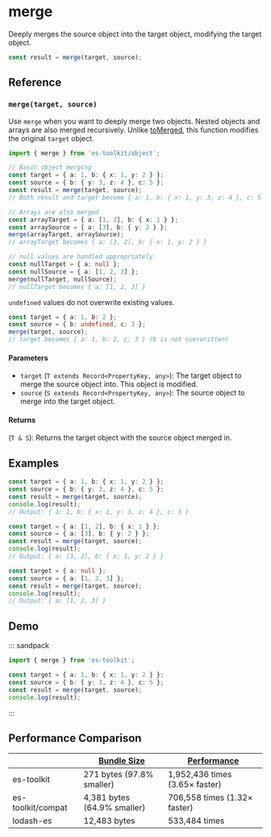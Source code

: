 # merge

Deeply merges the source object into the target object, modifying the target object.

```typescript
const result = merge(target, source);
```

## Reference

### `merge(target, source)`

Use `merge` when you want to deeply merge two objects. Nested objects and arrays are also merged recursively. Unlike [toMerged](./toMerged.md), this function modifies the original `target` object.

```typescript
import { merge } from 'es-toolkit/object';

// Basic object merging
const target = { a: 1, b: { x: 1, y: 2 } };
const source = { b: { y: 3, z: 4 }, c: 5 };
const result = merge(target, source);
// Both result and target become { a: 1, b: { x: 1, y: 3, z: 4 }, c: 5 }

// Arrays are also merged
const arrayTarget = { a: [1, 2], b: { x: 1 } };
const arraySource = { a: [3], b: { y: 2 } };
merge(arrayTarget, arraySource);
// arrayTarget becomes { a: [3, 2], b: { x: 1, y: 2 } }

// null values are handled appropriately
const nullTarget = { a: null };
const nullSource = { a: [1, 2, 3] };
merge(nullTarget, nullSource);
// nullTarget becomes { a: [1, 2, 3] }
```

`undefined` values do not overwrite existing values.

```typescript
const target = { a: 1, b: 2 };
const source = { b: undefined, c: 3 };
merge(target, source);
// target becomes { a: 1, b: 2, c: 3 } (b is not overwritten)
```

#### Parameters

- `target` (`T extends Record<PropertyKey, any>`): The target object to merge the source object into. This object is modified.
- `source` (`S extends Record<PropertyKey, any>`): The source object to merge into the target object.

#### Returns

(`T & S`): Returns the target object with the source object merged in.

## Examples

```typescript
const target = { a: 1, b: { x: 1, y: 2 } };
const source = { b: { y: 3, z: 4 }, c: 5 };
const result = merge(target, source);
console.log(result);
// Output: { a: 1, b: { x: 1, y: 3, z: 4 }, c: 5 }

const target = { a: [1, 2], b: { x: 1 } };
const source = { a: [3], b: { y: 2 } };
const result = merge(target, source);
console.log(result);
// Output: { a: [3, 2], b: { x: 1, y: 2 } }

const target = { a: null };
const source = { a: [1, 2, 3] };
const result = merge(target, source);
console.log(result);
// Output: { a: [1, 2, 3] }
```

## Demo

::: sandpack

```ts index.ts
import { merge } from 'es-toolkit';

const target = { a: 1, b: { x: 1, y: 2 } };
const source = { b: { y: 3, z: 4 }, c: 5 };
const result = merge(target, source);
console.log(result);
```

:::

## Performance Comparison

|                   | [Bundle Size](../../bundle-size.md) | [Performance](../../performance.md) |
| ----------------- | ----------------------------------- | ----------------------------------- |
| es-toolkit        | 271 bytes (97.8% smaller)           | 1,952,436 times (3.65× faster)      |
| es-toolkit/compat | 4,381 bytes (64.9% smaller)         | 706,558 times (1.32× faster)        |
| lodash-es         | 12,483 bytes                        | 533,484 times                       |
